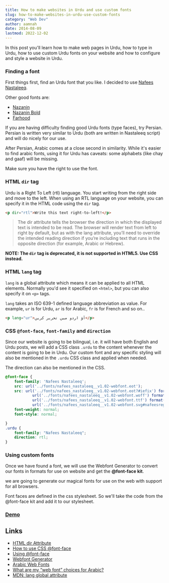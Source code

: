 ```yaml
---
title: How to make websites in Urdu and use custom fonts 
slug: how-to-make-websites-in-urdu-use-custom-fonts
category: "Web Dev"
author: aamnah
date: 2014-08-09
lastmod: 2022-12-02
---
```


In this post you'll learn how to make web pages in Urdu, how to type in Urdu, how to use custom Urdu fonts on your website and how to configure and style a website in Urdu.

### Finding a font
First things first, find an Urdu font that you like. I decided to use [Nafees Nastaleeq]().

Other good fonts are:

- [Nazanin]()
- [Nazanin Bold]()
- [Farhood]()

If you are having difficulty finding good Urdu fonts (type faces), try Persian. Persian is written very similar to Urdu (both are written in Nastaleeq script) and will do nicely for our use.

After Persian, Arabic comes at a close second in similarity. While it's easier to find arabic fonts, using it for Urdu has caveats: some alphabets (like chay and gaaf) will be missing. 

Make sure you have the right to use the font.

### HTML `dir` tag
Urdu is a Right To Left (rtl) language. You start writing from the right side and move to the left. When using an RTL language on your website, you can specify it in the HTML code using the `dir` tag.

```html
<p dir="rtl">Write this text right-to-left!</p>
```
    
> The dir attribute tells the browser the direction in which the displayed text is intended to be read. The browser will render text from left to right by default, but as with the lang attribute, you’ll need to override the intended reading direction if you’re including text that runs in the opposite direction (for example, Arabic or Hebrew).

**NOTE: The `dir` tag is deprecated, it is not supported in HTML5. Use CSS instead.**


### HTML `lang` tag

`lang` is a global attribute which means it can be applied to all HTML elements. Normally you'd see it specified on `<html>`, but you can also specify it on `<p>` tags.

`lang` takes an ISO 639-1 defined language abbreviation as value. For example, `ur` is for Urdu, `ar` is for Arabic, `fr` is for French and so on..


```html
<p lang="ur">آؤ اردو میں تحریر کریں</p>
```

### CSS `@font-face`, `font-family` and `direction`
Since our website is going to be bilingual, i.e. it will have both English and Urdu posts, we will add a CSS class `.urdu` to the content whenever the content is going to be in Urdu. Our custom font and any specific styling will also be mentioned in the `.urdu` CSS class and applied when needed.

The direction can also be mentioned in the CSS. 
	
```css
@font-face {
	font-family: 'Nafees Nastaleeq';
	src: url('../fonts/nafees_nastaleeq__v1.02-webfont.eot');
	src: url('../fonts/nafees_nastaleeq__v1.02-webfont.eot?#iefix') format('embedded-opentype'),
			url('../fonts/nafees_nastaleeq__v1.02-webfont.woff') format('woff'),
			url('../fonts/nafees_nastaleeq__v1.02-webfont.ttf') format('truetype'),
			url('../fonts/nafees_nastaleeq__v1.02-webfont.svg#nafeesregular') format('svg');
	font-weight: normal;
	font-style: normal;

}
.urdu {
	font-family: "Nafees Nastaleeq";
	direction: rtl;
}
```

### Using custom fonts
Once we have found a font, we will use the Webfont Generator to convert our fonts in formats for use on website and get the **@font-face kit**.

we are going to generate our magical fonts for use on the web with support for all browsers.

Font faces are defined in the css stylesheet. So we'll take the code from the @font-face kit and add it to our stylesheet.

### [Demo]({{site.url}}/lets_write_in_urdu/) 

Links
---

- [HTML dir Attribute](http://reference.sitepoint.com/html/core-attributes/dir)
- [How to use CSS @font-face](http://nicewebtype.com/notes/2009/10/30/how-to-use-css-font-face/)
- [Using @font-face](http://css-tricks.com/snippets/css/using-font-face/)
- [Webfont Generator](http://www.fontsquirrel.com/tools/webfont-generator)
- [Arabic Web Fonts](http://www.fonts.com/search/web-fonts?SortColumn=relevancy&searchtext=arabic&ShowAllFonts=Desktop&SearchType=WebFonts#product_top)
- [What are my “web font” choices for Arabic?](http://stackoverflow.com/questions/7185106/what-are-my-web-font-choices-for-arabic)
- [MDN: lang global attribute](https://developer.mozilla.org/en-US/docs/Web/HTML/Global_attributes/lang)